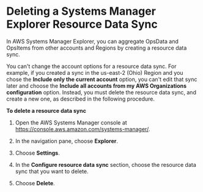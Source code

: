 # Deleting a Systems Manager Explorer Resource Data Sync<a name="Explorer-using-resource-data-sync-delete"></a>

In AWS Systems Manager Explorer, you can aggregate OpsData and OpsItems from other accounts and Regions by creating a resource data sync\.

You can't change the account options for a resource data sync\. For example, if you created a sync in the us\-east\-2 \(Ohio\) Region and you chose the **Include only the current account** option, you can't edit that sync later and choose the **Include all accounts from my AWS Organizations configuration** option\. Instead, you must delete the resource data sync, and create a new one, as described in the following procedure\.

**To delete a resource data sync**

1. Open the AWS Systems Manager console at [https://console\.aws\.amazon\.com/systems\-manager/](https://console.aws.amazon.com/systems-manager/)\.

1. In the navigation pane, choose **Explorer**\.

1. Choose **Settings**\.

1. In the **Configure resource data sync** section, choose the resource data sync that you want to delete\.

1. Choose **Delete**\.